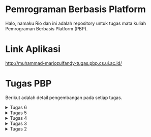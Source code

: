 # Pemrograman Berbasis Platform
Halo, namaku Rio dan ini adalah repository untuk tugas mata kuliah Pemrograman Berbasis Platform (PBP).

# Link Aplikasi
http://muhammad-mariozulfandy-tugas.pbp.cs.ui.ac.id/

# Tugas PBP
Berikut adalah detail pengembangan pada setiap tugas.

<details>
    <summary>
        Tugas 6
    </summary>

Nama      : Muhammad Mariozulfandy

NPM       : 2206041404

Kelas     : PBP C

Aplikasi  : Book List

### 1. Jelaskan perbedaan antara asynchronous programming dengan synchronous programming!
= Synchronous Programming adalah kode dieksekusi secara berurutan. Artinya, satu operasi harus selesai sebelum operasi berikutnya dimulai. Jika ada operasi yang membutuhkan waktu lama untuk menyelesaikan seluruh program akan menunggu sampai operasi tersebut selesai.

Asynchronous Programming adalah operasi yang membutuhkan waktu lama untuk menyelesaikan dapat dijalankan secara paralel dengan operasi lain. kode tidak perlu menunggu operasi tersebut selesai sebelum melanjutkan ke operasi berikutnya. Sebaliknya, kita dapat menjalankan operasi tersebut, melanjutkan ke tugas berikutnya, dan kemudian kembali ke operasi tersebut ketika sudah selesai.

### 2. Dalam penerapan JavaScript dan AJAX, terdapat penerapan paradigma event-driven programming. Jelaskan maksud dari paradigma tersebut dan sebutkan salah satu contoh penerapannya pada tugas ini!
= Event-Driven Programming adalah paradigma pemrograman di mana alur program ditentukan oleh peristiwa seperti input pengguna, sensor output, atau pesan dari program lain. Biasanya dipicu oleh aksi pengguna seperti klik mouse, ketukan keyboard, atau interaksi lainnya dengan antarmuka pengguna. Contohnya adalah menambahkan item melalui modal, dengan kita menekan tombol add item pada modal. Berikut contohnya pada tugas ini:
```js
function addItem() {
        fetch("{% url 'main:add_item_ajax' %}", {
            method: "POST",
            body: new FormData(document.querySelector('#form'))
        }).then(refreshItems)

        document.getElementById("form").reset()
        return false
    }
    document.getElementById("button_add").onclick = addItem
```

### 3. Jelaskan penerapan asynchronous programming pada AJAX!
= Asynchronous JavaScript dan XML (AJAX) adalah teknik yang digunakan dalam pengembangan web untuk membuat aplikasi web yang interaktif. Dengan AJAX, aplikasi web dapat mengirim dan menerima data dari server secara asynchronous tanpa mengganggu perilaku halaman itu sendiri. Berarti halaman web tidak perlu dimuat ulang setiap kali data dikirim atau diterima dari server yang membuat aplikasi web lebih responsif dan user-friendly.

### 4. Pada PBP kali ini, penerapan AJAX dilakukan dengan menggunakan Fetch API daripada library jQuery. Bandingkanlah kedua teknologi tersebut dan tuliskan pendapat kamu teknologi manakah yang lebih baik untuk digunakan!
= 
Ukuran: jQuery adalah library yang cukup besar dan jika Anda hanya menggunakan AJAX, mungkin sebagian besar kode jQuery tidak digunakan. Di sisi lain, Fetch API adalah fitur bawaan dari JavaScript modern dan tidak memerlukan library tambahan.

Kemudahan Penggunaan: jQuery menyediakan metode .ajax() yang sangat kuat dan fleksibel, yang dapat disesuaikan dengan berbagai kebutuhan. Di sisi lain, Fetch API memiliki sintaks yang lebih modern dan ringkas.

Penggunaan Promise: Fetch API menggunakan Promise secara native, yang membuat penanganan asynchronous lebih mudah dan kode lebih mudah dibaca. Di sisi lain, meskipun jQuery memiliki metode .promise() dan bisa bekerja dengan Promise, metode .ajax() secara default menggunakan callback.

Jadi, menurut saya Fetch API lebih baik karena menggunakan sintaks yang lebih modern dan mudah dibaca. Ini juga menggunakan Promise, yang membuat penanganan operasi asynchronous menjadi lebih mudah dan kode lebih rapi.

### 5. Jelaskan bagaimana cara kamu mengimplementasikan checklist di atas secara step-by-step (bukan hanya sekadar mengikuti tutorial)!
**a. AJAX GET**

- Mengosongkan card-card item dan menambahkan id:
```html
<div class="container mt-5">
    <div class="row" id="item_card"></div>
</div>
```
Membuat fungsi GET:
```py
def get_item_json(request):
    items = Item.objects.filter(user=request.user)
    return HttpResponse(serializers.serialize('json', items))
```
- Menambahkan path ```urlspattern``` pada ```urls.py```:
```py
path('get-item/', get_item_json, name='get_item_json'),
```
- Menambahkan tag ```<script></script>``` pada ```main.html``` untuk menggunakan AJAX pada halaman dan membuat fungsi get untuk mengambil data Item:
```js
async function getItems() {
    return fetch("{% url 'main:get_item_json' %}").then((res) => res.json())
}
```
- Menambahkan fungsi ```refreshItems``` pada script yang berfungsi untuk mengupdate item setiap kali item bertambah dan juga mengatur item agar dapat masuk kedalam web dalam bentuk card:
```js
async function refreshItems() {
        document.getElementById("item_card").innerHTML = ""
        const items = await getItems()
        let htmlString = ``
        items.forEach((item, index, array) => {
            var isLastItem = index === array.length - 1 ? 'latest-item-header' : '';
            htmlString += `\n
                                <div class="col-lg-4 mb-3">
                                    <div class="card">
                                        <div class="card-header ${isLastItem}">
                                            <h5 class="card-title">${item.fields.name}</h5>
                                        </div>
                                        <div class="card-body">
                                            <p class="card-text">Amount: ${item.fields.amount}</p>
                                            <p class="card-text">Description: ${item.fields.description}</p>
                                            <p class="card-text">Date Added: ${item.fields.date_added}</p>
                                        </div>
                                    </div>
                                </div>
                            ` 
        })       
        document.getElementById("item_card").innerHTML = htmlString
    }
```
- Memanggil fungsi ```refreshItems``` setiap kali masuk ke halaman ```main.html``` dengan menambahkan pada script:
```refreshItems()```

**b. AJAX POST**

- Membuat modal pada halaman ```main.html```:
```html
<div class="modal fade" id="exampleModal" tabindex="-1" aria-labelledby="exampleModalLabel" aria-hidden="true">
    <div class="modal-dialog">
        <div class="modal-content">
            <div class="modal-header">
                <h1 class="modal-title fs-5" id="exampleModalLabel">Add New Item</h1>
                <button type="button" class="btn-close" data-bs-dismiss="modal" aria-label="Close"></button>
            </div>
            <div class="modal-body">
                <form id="form" onsubmit="return false;">
                    {% csrf_token %}
                    <div class="mb-3">
                        <label for="name" class="col-form-label">Name:</label>
                        <input type="text" class="form-control" id="name" name="name"></input>
                    </div>
                    <div class="mb-3">
                        <label for="amount" class="col-form-label">Amount:</label>
                        <input type="number" class="form-control" id="amount" name="amount"></input>
                    </div>
                    <div class="mb-3">
                        <label for="description" class="col-form-label">Description:</label>
                        <textarea class="form-control" id="description" name="description"></textarea>
                    </div>
                </form>
            </div>
            <div class="modal-footer">
                <button type="button" class="btn btn-secondary" data-bs-dismiss="modal">Close</button>
                <button type="button" class="btn btn-primary" id="button_add" data-bs-dismiss="modal">Add Item</button>
            </div>
        </div>
    </div>
</div>
```
- Menambahkan button pada ```main.html``` untuk menampilkan modal:
```html
<button type="button" class="btn btn-primary" data-bs-toggle="modal" data-bs-target="#exampleModal">Add Product by AJAX</button>
```
- Membuat fungsi ```add_item_ajax``` pada ```views.py```:
```py
@csrf_exempt
def add_item_ajax(request):
    if request.method == 'POST':
        name = request.POST.get("name")
        amount = request.POST.get("amount")
        description = request.POST.get("description")
        user = request.user

        new_item = Item(name=name, amount=amount, description=description, user=user)
        new_item.save()

        return HttpResponse(b"CREATED", status=201)

    return HttpResponseNotFound()
```
- Menambahkan path fungsi ```add_item_ajax``` pada urlspattern ```urls.py```:
```py
path('create-ajax/', add_item_ajax, name='add_item_ajax')
```
- Membuat fungsi ```addItem``` pada script untuk menghubungkan ke fungsi ```add_item_ajax``` dengan form modal:
```js
function addItem() {
        fetch("{% url 'main:add_item_ajax' %}", {
            method: "POST",
            body: new FormData(document.querySelector('#form'))
        }).then(refreshItems)

        document.getElementById("form").reset()
        return false
}
```
- Memanggil fungsi ```addItem``` saat button untuk menambahkan item pada modal diklik:
```js
document.getElementById("button_add").onclick = addItem
```
**c. Melakukan perintah collectstatic**

Menjalankan command ```python manage.py collectstatic``` pada env untuk mengumpulkan file static dari setiap aplikasi dalam suatu folder yang dapat dengan mudah disajikan pada produksi.
</details>

<details>
    <summary>
        Tugas 5
    </summary>

Nama      : Muhammad Mariozulfandy

NPM       : 2206041404

Kelas     : PBP C

Aplikasi  : Book List

### 1. Jelaskan manfaat dari setiap element selector dan kapan waktu yang tepat untuk menggunakannya!

= Elemen Selector dalam CSS adalah metode pemilihan elemen berdasarkan nama elemen dalam dokumen HTML, seperti ```<p>```, ```<h1>```, atau ```<div>```. Manfaat utama dari penggunaan element selector adalah kemampuannya untuk menerapkan gaya secara konsisten pada semua elemen dengan nama yang sama di seluruh halaman web. Hal ini berguna ketika kita ingin mengaplikasikan gaya dasar ke seluruh elemen dengan nama yang sama tanpa perlu menambahkan kelas atau ID tambahan. Element selector sebaiknya digunakan ketika konsistensi tampilan elemen-elemen tersebut adalah prioritas utama dalam desain halaman web.

### 2. Jelaskan HTML5 Tag yang kamu ketahui!

= HTML5 adalah versi terbaru dari bahasa markup HTML yang menawarkan tag-tag baru untuk menggambarkan struktur dan makna dari konten dalam dokumen HTML. Beberapa tag HTML5 yang umum digunakan antara lain:

- ```<header>```: Digunakan untuk bagian kepala dokumen atau bagian dari sebuah situs web.
- ```<nav>```: Untuk menyusun menu navigasi.
- ```<section>```: Mengelompokkan konten yang terkait dalam sebuah bagian.
- ```<article>```: Menandai konten yang dapat berdiri sendiri, seperti posting blog atau berita.
- ```<footer>```: Bagian bawah dari dokumen atau elemen tertentu.
- ```<video>```: Digunakan untuk menampilkan video. Tag-tag ini membantu meningkatkan struktur dan semantik dalam dokumen HTML.

### 3. Jelaskan perbedaan antara margin dan padding!

= Margin dan padding adalah dua properti CSS yang digunakan untuk mengatur ruang di sekitar elemen. Margin mengatur ruang di luar elemen dan mempengaruhi jarak antara elemen dengan elemen lainnya. Di sisi lain, padding mengatur ruang di dalam elemen dan mempengaruhi jarak antara konten elemen dan batas elemen tersebut. Ini berarti bahwa margin mempengaruhi ruang antara elemen dan elemen lain di sekitarnya, sedangkan padding mempengaruhi ruang antara konten elemen dan batas elemen itu sendiri.

### 4. Jelaskan perbedaan antara framework CSS Tailwind dan Bootstrap! Kapan sebaiknya kita menggunakan Bootstrap daripada Tailwind, dan sebaliknya?

= Bootstrap dan Tailwind CSS adalah dua alat yang berbeda untuk membangun tampilan situs web. Bootstrap menyediakan berbagai komponen yang sudah didesain dan siap pakai, sehingga memungkinkan kita membuat situs dengan cepat tanpa harus membuat banyak kode CSS kustom. Di sisi lain, Tailwind CSS memberikan banyak utilitas CSS yang lebih dasar yang memungkinkan kita membuat tampilan yang lebih unik sesuai kebutuhan. Ketika kita perlu membuat situs dengan cepat menggunakan komponen siap pakai, Bootstrap bisa menjadi pilihan yang baik. Sementara itu, jika kita ingin lebih banyak kontrol dan kreativitas dalam desain tampilan, Tailwind bisa lebih cocok. Pilihannya tergantung pada kebutuhan proyek masing-masing.

### 5. Jelaskan bagaimana cara kamu mengimplementasikan checklist di atas secara step-by-step (bukan hanya sekadar mengikuti tutorial)!

= **a. Kustomisasi halaman login, register, dan tambah inventori semenarik mungkin.**

- Didalam ```base.html```, tambahkan tag ```<meta name="viewport">``` agar halaman web dapat menyesuaikan ukuran dan perilaku perangkat mobile.
```html
<head>
    {% block meta %}
        <meta charset="UTF-8" />
        <meta name="viewport" content="width=device-width, initial-scale=1">
    {% endblock meta %}
</head>
```

- Menambahkan Bootstrap CSS, JS, dan jQuery.
```html
<head>
    ...
    {% endblock meta %}
    <link rel="stylesheet" href="https://stackpath.bootstrapcdn.com/bootstrap/4.5.2/css/bootstrap.min.css">
    <script src="https://code.jquery.com/jquery-3.5.1.slim.min.js"></script>
    <script src="https://cdn.jsdelivr.net/npm/@popperjs/core@2.11.6/dist/umd/popper.min.js"></script>
    <script src="https://stackpath.bootstrapcdn.com/bootstrap/4.5.2/js/bootstrap.min.js"></script>
</head>
```

- Kustomisasi halaman login ```login.html```, register ```register.html```, dan penambahan item ```create_item.html``` dengan penggunaan warna dan card.

login:
```html
{% extends 'base.html' %}

{% block meta %}
    <title>Login</title>
{% endblock meta %}

{% block content %}
<div class="container mt-5">
    <div class="row justify-content-center">
        <div class="col-md-6">
            <div class="card">
                <div class="card-header bg-primary text-white">Login</div>
                <div class="card-body">
                    <form method="POST" action="">
                        {% csrf_token %}
                        <div class="form-group">
                            <label for="username">Username:</label>
                            <input type="text" name="username" id="username" placeholder="Username" class="form-control">
                        </div>
                        <div class="form-group">
                            <label for="password">Password:</label>
                            <input type="password" name="password" id="password" placeholder="Password" class="form-control">
                        </div>
                        <div class="form-group">
                            <button class="btn btn-primary btn-block" type="submit">Login</button>
                        </div>
                    </form>
                    {% if messages %}
                        <div class="alert alert-danger">
                            <ul>
                                {% for message in messages %}
                                    <li>{{ message }}</li>
                                {% endfor %}
                            </ul>
                        </div>
                    {% endif %}
                    <p class="text-center">Don't have an account yet? <a href="{% url 'main:register' %}">Register Now</a></p>
                </div>
            </div>
        </div>
    </div>
</div>
{% endblock content %}
```
register:
```html
{% extends 'base.html' %}

{% block meta %}
    <title>Register</title>
{% endblock meta %}

{% block content %}
<div class="container mt-5">
    <div class="row justify-content-center">
        <div class="col-md-8"> <!-- Increase the column size to 8 -->
            <div class="card">
                <div class="card-header bg-primary text-white">
                    Register
                </div>
                <div class="card-body">
                    <form method="POST">
                        {% csrf_token %}
                        
                        <div class="form-group">
                            {{ form.as_p }}
                        </div>
                        
                        <div class="form-group text-center">
                            <button class="btn btn-primary btn-block" type="submit" name="submit">
                                Daftar
                            </button>
                        </div>
                    </form>
                    
                    {% if messages %}
                    <div class="alert alert-danger">
                        <ul>
                            {% for message in messages %}
                            <li>{{ message }}</li>
                            {% endfor %}
                        </ul>
                    </div>
                    {% endif %}
                </div>
            </div>
        </div>
    </div>
</div>
{% endblock content %}
```

create_item:
```html
{% extends 'base.html' %} 

{% block content %}
<div class="container mt-5">
    <div class="row justify-content-center">
        <div class="col-md-6">
            <div class="card">
                <div class="card-header bg-primary text-white">Add New Item</div>
                <div class="card-body">
                    <form method="POST">
                        {% csrf_token %}
                        <div class="form-group">
                            {{ form.as_p }}
                        </div>
                        <div class="form-group">
                            <button class="btn btn-primary btn-block" type="submit">Add Item</button>
                        </div>
                    </form>
                </div>
            </div>
        </div>
    </div>
</div>
{% endblock %}
```
**b. Kustomisasi halaman daftar inventori menjadi lebih berwarna maupun menggunakan approach lain seperti menggunakan Card.**

- Melakukan kustomisasi halaman daftar item ```main.html``` menjadi lebih berwarna dan menggunakan approach Card agar mirip dengan halaman login, register, dan create_item. Selain halamannya, daftar item yang awalnya tabel juga diubah menjadi bentuk card.

```html
{% extends 'base.html' %}

{% block content %}
    <div class="container mt-5">
        <div class="row">
            <div class="col-lg-20">
                <div class="card w-100">
                    <div class="card-header bg-primary text-white">
                        <h2 class="mb-0">Book List</h2>
                    </div>
                    <div class="card-body">
                        <div class="user-info">
                            <h5>Username:</h5>
                            <p>{{ Username }}</p>

                            <h5>Nama:</h5>
                            <p>{{ Nama }}</p>

                            <h5>Kelas:</h5>
                            <p>{{ Kelas }}</p>

                            <h5>Nama Aplikasi:</h5>
                            <p>{{ Aplikasi }}</p>
                        </div>

                        <hr>

                        <div class="item-count">
                            <h5 class="text-info">Kamu menyimpan {{ jumlah_items }} item pada aplikasi ini.</h5>
                        </div>

                        <hr>

                        <div class="container mt-5">
                            <div class="row">
                                {% for item in items %}
                                <div class="col-lg-4 mb-3">
                                    <div class="card">
                                        <div class="card-header {% if forloop.last %}latest-item-header{% endif %}">
                                            <h5 class="card-title">{{ item.name }}</h5>
                                        </div>
                                        <div class="card-body">
                                            <p class="card-text">Amount: {{ item.amount }}</p>
                                            <p class="card-text">Description: {{ item.description }}</p>
                                            <p class="card-text">Date Added: {{ item.date_added }}</p>
                                        </div>
                                    </div>
                                </div>
                                {% endfor %}
                            </div>
                        </div>

                        <hr>

                        <h5 class="text-success">Sesi terakhir login: {{ last_login }}</h5>

                        <hr>

                        <div class="button-container">
                            <a href="{% url 'main:create_item' %}" class="btn btn-success">
                                <i class="fas fa-plus"></i> Add New Item
                            </a>

                            <a href="{% url 'main:logout' %}" class="btn btn-danger">
                                <i class="fas fa-sign-out-alt"></i> Logout
                            </a>
                        </div>
                    </div>
                </div>
            </div>
        </div>
    </div>
{% endblock content %}
```

**Bonus. Memberikan warna yang berbeda (teks atau background) pada baris terakhir dari item pada inventori anda menggunakan CSS.**

- Membuat directory ```static/css``` dan membuat file ```styles.css``` pada root directory.
```
book_list/
├── book_list/
├── main/
├── static/
│   └── css/
│       └── styles.css  <-- File CSS
└── ...
```

- Membuat css class pada ```styles.css``` untuk menentukan style card item.
```css
.card {
    border: 1px solid #ccc;
    border-radius: 5px;
}

.card-header {
    background-color: #f0f0f0;
    font-weight: bold;
    text-align: center;
}

.card-title {
    margin-bottom: 0;
}

.latest-item-header {
    background-color: #3399ff;
    font-weight: bold;
}
```

- Menambahkan link ke ```styles.css``` yang telah dibuat pada template ```base.html```.
```html
<head>
    ...
    <link rel="stylesheet" type="text/css" href="{% static 'css/styles.css' %}">
</head>
```

- Menambahkan konfigurasi pengaturan projek pada ```settings.py```.
```python
# Static files (CSS, JavaScript, Images)
# https://docs.djangoproject.com/en/4.2/howto/static-files/
STATIC_URL = 'static/'
STATICFILES_DIRS = [BASE_DIR / 'static']
```

- Menjalankan ```python manage.py collectstatic``` untuk mengumpulkan semua static files pada satu direktori. Yang siap dideploy ke production server.

- Menambahkan ```<div class="card-header {% if forloop.last %}latest-item-header{% endif %}">``` ke class ```card-header``` pada laman ```main.html``` agar last item yang dilooping mengikuti class ```latest-item-header``` pada ```styles.css```.

</details>

<details>
    <summary>
        Tugas 4
    </summary>

Nama      : Muhammad Mariozulfandy

NPM       : 2206041404

Kelas     : PBP C

Aplikasi  : Book List

### 1. Apa itu Django UserCreationForm, dan jelaskan apa kelebihan dan kekurangannya?

= UserCreationForm adalah formulir bawaan Django yang memudahkan pembuatan formulir pendaftaran pengguna dalam aplikasi web. Dengan formulir ini, pengguna baru dapat mendaftar dengan mudah di situs web Anda tanpa harus menulis kode dari awal. Kelebihan dari UserCreationForm adalah mudah digunakan (cepat menempatkan fitur pendaftaran pengguna aplikasi web tanpa perlu menulis kode form secara manual), validasi otomatis (memastikan pengguna memasukkan informasi yang valid saat mendaftar termasuk pemeriksaan ketersediaan alamat email dan validasi password), terintegrasi dengan fitur autentikasi Django seperti login dan logout, dan dapat dikustomisasi dengan membuat form sendiri yang menurunkan kelas UserCreationForm. Kekurangannya adalah hanya meminta informasi dasar seperti username, password, dan alamat email. Sehingga kurang fleksibel jika membutuhkan informasi tambahan atau langkah-langkah lain dalam pendaftaran. Selain itu, UserCreationForm juga memiliki beberapa pengaturan bawaan yang bisa jadi tidak sesuai dengan kebutuhan aplikasi sehingga perlu diubah agar mendapatkan kontrol yang lebih tinggi.

### 2.  Apa perbedaan antara autentikasi dan otorisasi dalam konteks Django, dan mengapa keduanya penting?

= Authentication (autentikasi) memverifikasi identitas pengguna atau layanan sebelum memberi mereka akses seperti permintaan username dan password, sementara Authorization (otorisasi) menentukan apa yang dapat mereka lakukan setelah mereka memiliki akses seperti perbedaan akses yang dimiliki oleh user dan admin pada suatu website. Contohnya pada aplikasi X (dulunya Twitter) dimana awalnya akan dilakukan autentikasi (permintaan username dan password) agar memperoleh akses akun yang dapat menggunakan berbagai fitur di X. Setelah masuk di X, akan dilakukan otorisasi untuk mengenali apa yang dapat kita lakukan, jika kita adalah user biasa fitur-fitur yang kita bisa gunakan akan berbeda dengan verified user (yang dapat diperoleh dengan membayar ke X). Keduanya penting karena autentikasi and otorisasi adalah dua proses utama keamanan informasi yang digunakan administrasi untuk melindungi sistem dan informasi, dimana autentikasi memverifikasi identitas pengguna sehingga identitas yang mengakses sistem dapat diketahui dan otorisasi menentukan apakah akses yang mereka punya benar sehingga tidak ada kesalahan dalam penggunaan sistem.

### 3. Apa itu cookies dalam konteks aplikasi web, dan bagaimana Django menggunakan cookies untuk mengelola data sesi pengguna?

= Cookies adalah jenis data yang disimpan di sisi klien (biasanya di browser web) saat pengguna berinteraksi dengan situs web. Cookies digunakan untuk menyimpan potongan kecil informasi  yang dapat diakses oleh server web ketika pengguna kembali ke situs web. Mereka digunakan untuk berbagai tujuan, termasuk mengidentifikasi pengguna, menyimpan preferensi, dan melacak perilaku pengguna.

Django menggunakan cookies untuk mengelola data sesi pengguna melalui modul yang disebut sessions (sesi). Django menggunakan cookie untuk mengelola data sesi pengguna dengan cara menghasilkan ID sesi unik untuk setiap pengguna yang disimpan dalam cookie di sisi klien saat pengguna mengakses situs web. Data sesi sebenarnya disimpan di server Django, bukan di cookie itu sendiri. Saat pengguna kembali ke situs web, Django mengidentifikasi pengguna berdasarkan ID sesi yang disimpan dalam cookie, dan kemudian mengambil data sesi yang sesuai dari server. Ini memungkinkan Django untuk menjaga status login pengguna, menyimpan preferensi, dan memberikan pengalaman yang personal kepada pengguna, semuanya dengan aman dan terlindungi dari potensi ancaman keamanan.

### 4. Apakah penggunaan cookies aman secara default dalam pengembangan web, atau apakah ada risiko potensial yang harus diwaspadai?

= Penggunaan cookies dalam pengembangan web bisa menjadi aman atau berisiko tergantung pada bagaimana mereka digunakan. Cookies adalah file kecil yang disimpan di perangkat pengguna saat mengakses situs web, dan mereka digunakan untuk menyimpan informasi seperti login, preferensi, atau keranjang belanja. Namun, ada risiko keamanan jika cookies disalahgunakan oleh penyerang. Misalnya, penyerang bisa mencuri data pribadi atau meretas akun pengguna jika cookies tidak diatur dengan baik. Oleh karena itu, untuk menjaga keamanan, pastikan menggunakan HTTPS, atur waktu kedaluwarsa yang tepat, enkripsi data sensitif, dan selalu ikuti peraturan privasi data yang berlaku.

### 5. Jelaskan bagaimana cara kamu mengimplementasikan checklist di atas secara step-by-step (bukan hanya sekadar mengikuti tutorial)!

= **a. Mengimplementasikan fungsi registrasi, login, dan logout.**

- Membuat masing-masing fungsi untuk menampilkan halaman registrasi ```register```, login ```login_user```, dan logout ```logout_user``` pada ```views.py```.

```python
def register(request):
    form = UserCreationForm()

    if request.method == "POST":
        form = UserCreationForm(request.POST)
        if form.is_valid():
            form.save()
            messages.success(request, 'Your account has been successfully created!')
            return redirect('main:login')
    context = {'form':form}
    return render(request, 'register.html', context)
```
```python
def login_user(request):
    if request.method == 'POST':
        username = request.POST.get('username')
        password = request.POST.get('password')
        user = authenticate(request, username=username, password=password)
        if user is not None:
            login(request, user)
            return redirect('main:show_main')
        else:
            messages.info(request, 'Sorry, incorrect username or password. Please try again.')
    context = {}
    return render(request, 'login.html', context)
```
```python
def logout_user(request):
    logout(request)
    return redirect('main:login')
```

- Membuat/menambahkan berkas html yang akan ditampilkan saat melakukan registrasi, login, logout. Untuk registrasi dan login akan membuat halaman baru yang akan ditampilkan yaitu ```register.html``` dan ```login.html```, sementara logout berupa tombol pada halaman ```main.html``` yang mengarahkan ke urlpatterns yang mengimplementasi fungsi untuk logout.

- Menambahkan urlspatterns pada ```urls.py``` yang mengimplementasikan setiap fungsi pada ```views.py``` yang dibuat agar dapat dijalankan sesuai request yang diterima.

```python
urlpatterns = [
    ...
    path('register/', register, name='register'), 
    path('login/', login_user, name='login'),
    path('logout/', logout_user, name='logout')
]
```
- Merestriksi akses halaman main agar diperlukan login terlebih dahulu. Dilakukan dengan menambahkan ```@login_required(login_url='/login')``` di atas fungsi ```show_main```. Ini sebagai bentuk autentikasi agar halaman main hanya dapat diakses pengguna yang sudah registrasi dan login.

**b. Membuat dua akun pengguna dengan masing-masing tiga dummy data menggunakan model yang telah dibuat pada aplikasi sebelumnya untuk setiap akun di lokal.**

Implementasi:

Saat membuka halaman utama web, akan diperlukan login (autentikasi) sehingga mengarah ke halaman login. Di halaman login dapat menekan tombol ```Register Now``` untuk mengarah ke halaman register. Membuat akun dengan username (riozulfandy), passsword, dan konfirmasi password. Dilakukan hal yang sama untuk akun kedua dengan username (riozulfandy2). Pada masing-masing akun, ditambahakan tiga objek model data (Item) dengan fitur fungsi pembuatan objek pada form yang  yang sudah dibuat sebelumnya. Saat ini, setiap objek Item memiliki empat atribut (nama, jumlah, deskripsi, tanggal ditambahkan). Karena konteks website ini (Book List) adalah list buku, maka atribut objek yang diisi dengan nama, deskripsi, dan jumlah buku. Screenshot halaman main masing-masing akun:

![Alt text](image.png)

![Alt text](image-1.png)

**c. Menghubungkan model Item dengan User.**

- Menambahkan atribut model Item yaitu ```user``` yang berisi objek dari model User (model yang menyimpan informasi semua user yang pada aplikasi). Dalam hal ini digunakan many to one model relationship yang dapat menghubungkan banyak objek Item dengan satu objek User.

```python
class Item(models.Model):
    user = models.ForeignKey(User, on_delete=models.CASCADE)
    ...
```

- Mengubah fungsi ```create_item``` agar  Django tidak langsung menyimpan objek yang telah dibuat dari form langsung ke database untuk dimodifikasi terlebih dahulu. Pada kasus ini, kita akan mengisi atribut user pada objek Item dengan objek User dari nilai ```request.user``` yang sedang terotorisasi untuk menandakan bahwa objek tersebut dimiliki oleh pengguna yang sedang login.

```python
def create_item(request):
 form = ProductForm(request.POST or None)

 if form.is_valid() and request.method == "POST":
     item = form.save(commit=False)
     item.user = request.user
     item.save()
     return HttpResponseRedirect(reverse('main:show_main'))
 ...
```

- Mengubah fungsi ```show_main``` sehingga items yang akan ditampilkan pada halaman main adalah milik user dengan melakukan filtering objek Item sehingga atribut user nya sama dengan user yang sedang login.

```python
def show_main(request):
    items = Item.objects.filter(user=request.user)
    ...
```

- Melakukan ```makemigrations``` dan ```migrate``` karena telah mengubah model. Sehingga database dapat menyesuaikan sesuai struktur model yang baru.

**d. Menampilkan detail informasi pengguna yang sedang logged in seperti username dan menerapkan cookies seperti last login pada halaman utama aplikasi.**

- Mengubah fungsi ```login_user```, dengan membuat cookie yang bernama ```last_login``` untuk melihat kapan terakhir kali pengguna melakukan login yang diset saat pengguna melakukan login.

```python
if user is not None:
    login(request, user)
    response = HttpResponseRedirect(reverse("main:show_main")) 
    response.set_cookie('last_login', str(datetime.datetime.now()))
    return response
```

- Mengubah fungsi ```logout_user``` agar cookie ```last_login``` yang sebelumnya dibuat set saat login dihapus saat logout.

```python
def logout_user(request):
    logout(request)
    response = HttpResponseRedirect(reverse('main:login'))
    response.delete_cookie('last_login')
    return response
```

- Menambahkan konteks pada fungsi ```show_main``` untuk menampilkan username dari user yang sedang login dan cookie ```last_login``` yang sudah dibuat saat user login. Karena menambahkan konteks, juga perlu ditambahkan key dari konteks tersebut pada ```main.html``` untuk ditampilkan.

```python
context = {
        ...
        'Username': request.user.username,
        'last_login': request.COOKIES['last_login'],
        ...
    }
```
```html
...
<h5>Username:</h5>
<p>{{Username}}</p>
...
```
```html
...
<h5>Sesi terakhir login: {{ last_login }}</h5>
...
```

</details>

<details>
    <summary>
        Tugas 3
    </summary>

Nama      : Muhammad Mariozulfandy

NPM       : 2206041404

Kelas     : PBP C

Aplikasi  : Book List

### 1. Apa perbedaan antara form POST dan form GET dalam Django?

= GET digunakan untuk membaca/mengambil data dari server web. GET mengembalikan kode status HTTP 200 (OK) jika data berhasil diambil dari server. Sementara POST digunakan untuk mengirim data (file, data form, dll) ke server. Jika pembuatan berhasil, ia mengembalikan kode status HTTP 201. Berikut beberapa perbedaannya:

POST:

- Nilai variabel tidak ditampilkan di URL

- Lebih aman

- Tidak dibatasi panjang string

- Pengambilan variabel dengan request.POST.get

- Biasanya untuk input data melalui form

- Digunakan untuk mengirim data-data penting seperti password

GET:

- Nilai variabel ditampilkan di URL sehingga user dapat dengan mudah memasukkan nilai variabel baru

- Kurang aman

- Dibatasi panjang string sampai 2047 karakter

- Pengambilan variabel dengan request.POST.get

- Biasanya untuk input data melalui link

- Digunakan untuk mengirim data-data tidak penting

### 2. Apa perbedaan utama antara XML, JSON, dan HTML dalam konteks pengiriman data?

= XML adalah bahasa markup yang sangat fleksibel dan dapat digunakan untuk mendefinisikan struktur data yang kompleks. Ini menggunakan tag yang dapat disesuaikan oleh pengguna untuk mendefinisikan elemen data dan hierarki. JSON adalah format data ringkas yang berbasis teks dan memiliki struktur yang mirip dengan objek JavaScript. Ini terdiri dari pasangan nama-nilai (key-value pairs). HTML adalah bahasa markup yang digunakan untuk membuat halaman web. Ini memiliki struktur yang lebih terbatas dan dirancang untuk menampilkan konten dalam bentuk halaman web. Perbedaan utama diantaranya adalah XML digunakan untuk mendefinisikan struktur data yang kompleks, JSON digunakan untuk pertukaran data dalam format ringkas, sedangkan HTML digunakan untuk membuat halaman web dan menampilkan konten. 

### 3. Mengapa JSON sering digunakan dalam pertukaran data antara aplikasi web modern?

= JSON adalah format data yang ringkas dan mudah dibaca oleh programmer dalam bentuk (key-value pairs). JSON bagian integral dari JavaScript, sehingga memudahkan penggunaannya dalam lingkungan pengembangan web yang berbasis JavaScript. JSON juga mendukung struktur data yang bersarang (nested), yang memungkinkan representasi data yang kompleks dan hierarkis. Selain itu, format data JSON yang ringan dalam hal ukuran. Ini menghasilkan overhead yang lebih rendah dalam pertukaran data antara klien dan server, yang dapat meningkatkan kinerja dan kecepatan dalam aplikasi web.

### 4. Jelaskan bagaimana cara kamu mengimplementasikan checklist di atas secara step-by-step (bukan hanya sekadar mengikuti tutorial)!

= 

**a. Membuat input form untuk menambahkan objek model (item) pada app sebelumnya.**

- Membuat file baru dengan nama forms.py pada aplikasi main untuk membuat struktur form yang dapat menerima data baru.

```python
from django.forms import ModelForm
from main.models import Item

class ItemForm(ModelForm):
    class Meta:
        model = Item
        fields = ["name", "amount", "description"]
```

Item merupakan model yang digunakan untuk form (yang telah dibuat pada Tugas 1). Ketika data dari form disimpan, isi dari form akan disimpan menjadi sebuah objek class Item. Fields berisi field dari model Item yang digunakan untuk form.

- Membuat template HTML baru bernama create_item.html untuk menampilkan form untuk membuat item baru.

```html
{% extends 'base.html' %} 

{% block content %}
<h1>Add New Item</h1>

<form method="POST">
    {% csrf_token %}
    <table>
        {{ form.as_table }}
        <tr>
            <td></td>
            <td>
                <input type="submit" value="Add Item"/>
            </td>
        </tr>
    </table>
</form>

{% endblock %}
```


- Import beberapa package dan membuat fungsi baru dengan nama create_item yang menerima parameter request untuk membuat form yang membuat objek item baru.

```python
from django.http import HttpResponseRedirect
from main.forms import ItemForm
from django.urls import reverse
```
```python
def create_item(request):
    form = ItemForm(request.POST or None)

    if form.is_valid() and request.method == "POST":
        form.save()
        return HttpResponseRedirect(reverse('main:show_main'))
    context = {'form': form}
    return render(request, "create_item.html", context)
```
Melakukan render tampilan template create_item.html kemudian membuat objek ItemForm berdasarkan QueryDict yang diinput user, dilakukan validasi, disimpan, dan redirect ke page main.

- Menambahkan button pada main.html yang mengarah url dari fungsi create_item pada view yang telah dibuat untuk membuat form.
```html
    <a href="{% url 'main:create_item' %}">
        <button>
            Add New Item
        </button>
    </a>
```

- Membuat routing url pada urls.py yang mengarah ke fungsi create_item untuk pembuatan form. Dengan menambahkan ```path('create-item', create_item, name='create_item')``` pada list urlpatterns.

**b. Menambahkan 5 fungsi views untuk melihat objek yang sudah ditambahkan dalam format HTML, XML, JSON, XML by ID, dan JSON by ID.**

- Melihat objek yang sudah ditambahkan dalam format HTML dilakukan dengan memperbarui fungsi show_main dengan menambahkan setiap objek Item yang sudah ditambahkan sebelumnya untuk dirender serta jumlah dari objek Item yang sudah ditambahkan sebelumnya. Karena show_main melakukan render terhadap main.html, main.html juga diperbarui dengan menambahkan tabel yang berisi setiap atribut dari setiap objek Item yang telah dibuat sebelumnya (name, amount, description, date_added) dan jumlah dari objek yang ditambahkan sebelumnya.

```python
def show_main(request):
    items = Item.objects.all()
    jumlah_items = Item.objects.all().count()

    context = {
        'Nama': 'Muhammad Mariozulfandy',
        'Kelas': 'PBP C',
        'Aplikasi': 'Book List',
        'items': items,
        'jumlah_items': jumlah_items
    }

    return render(request, "main.html", context)
```
```html
<h5>Kamu menyimpan {{jumlah_items}} item pada aplikasi ini.</h5>

<table>
    <tr>
        <th>Name</th>
        <th>Amount</th>
        <th>Description</th>
        <th>Date Added</th>
    </tr>

    {% comment %} Berikut cara memperlihatkan data produk di bawah baris ini {% endcomment %}

    {% for item in items %}
        <tr>
            <td>{{item.name}}</td>
            <td>{{item.amount}}</td>
            <td>{{item.description}}</td>
            <td>{{item.date_added}}</td>
        </tr>
    {% endfor %}
</table>
```

- Melihat objek yang sudah ditambahkan dalam format XML, JSON, JSON by ID, dan XML by ID dilakukan dengan memanfaatkan ```django.core.serializers``` untuk transformasi data menjadi format lain seperti XML dan JSON. Untuk XML dan JSON, data yang ditransformasi adalah semua objek pada Item yang telah ditambahkan sebelumnya. Sementara JSON by ID dan XML by ID, data yang ditransformasi adalah data dengan ID yang ditetapkan (dilakukan filtering). Implementasi dilakukan dengan menambahkan fungsi show_xml dan show_json yang menerima parameter request dan show_xml_by_id dan show_json_by_id yang menerima parameter request dan ID.
```python
def show_xml(request):
    data = Item.objects.all()
    return HttpResponse(serializers.serialize("xml", data), content_type="application/xml")
def show_json(request):
    data = Item.objects.all()
    return HttpResponse(serializers.serialize("json", data), content_type="application/json")
def show_xml_by_id(request, id):
    data = Item.objects.filter(pk=id)
    return HttpResponse(serializers.serialize("xml", data), content_type="application/xml")
def show_json_by_id(request, id):
    data = Item.objects.filter(pk=id)
    return HttpResponse(serializers.serialize("json", data), content_type="application/json")
```

**c. Membuat routing URL untuk masing-masing views yang telah ditambahkan pada poin b.**

Ini dilakukan dengan menambahkan path pada list urlpatterns di urls.py untuk masing-masing fungsi views yang telah dibuat.
```python
path('xml/', show_xml, name='show_xml'),
path('json/', show_json, name='show_json'),
path('xml/<int:id>/', show_xml_by_id, name='show_xml_by_id'), #Menambahkan variabel id karena dipakai sebagai parameter
path('json/<int:id>/', show_json_by_id, name='show_json_by_id'), #Menambahkan variabel id karena dipakai sebagai parameter
```

### 5. Mengakses kelima URL di nomor 4c menggunakan Postman, membuat screenshot dari hasil akses URL pada Postman, dan menambahkannya ke dalam README.md.

=

![image](https://github.com/riozulfandy/book_list/assets/119402060/7e89a743-9053-45ec-a97c-9b6ae53ff67e)
![image](https://github.com/riozulfandy/book_list/assets/119402060/1039fcbc-5947-4f04-93eb-b8cae4a2c44b)
![image](https://github.com/riozulfandy/book_list/assets/119402060/333440c8-0c83-4a22-a92f-121c47c4d0be)
![image](https://github.com/riozulfandy/book_list/assets/119402060/81fa8968-480b-4850-9a15-a8b763b3990d)
![image](https://github.com/riozulfandy/book_list/assets/119402060/8a401078-e000-4f14-bfaf-fb73000ce73e)

</details>

<details>
    <summary>
       Tugas 2
    </summary>


Nama      : Muhammad Mariozulfandy

NPM       : 2206041404

Kelas     : PBP C

Aplikasi  : Book List

### 1. Jelaskan bagaimana cara kamu mengimplementasikan checklist di atas secara step-by-step (bukan hanya sekadar mengikuti tutorial)!

= 
- Pertama, membuat direktori baru pada lokal untuk menyimpan proyek Django ini. Didalam direktori tersebut akan dibuat virtual environment untuk mengisolasi proyek Django yang akan dibuat. Kemudian, membuat projek Django bernama book_list pada direktori tersebut serta menginstall dependenciesnya (library, framework, atau package).

- Langkah kedua, membuat aplikasi main pada proyek Django tersebut.

- Langkah ketiga, melakukan routing pada proyek agar dapat menjalankan aplikasi main. Ini dilakukan dengan menambahkan main ke list installed app pada settings.py proyek book_list.

- Langkah keempat, membuat model pada aplikasi main dengan menambahkan kelas Item pada models.py dan memiliki atribut wajib name sebagai nama item dengan tipe CharField, amount sebagai jumlah item dengan tipe IntegerField, dan description sebagai deskripsi item dengan tipe TextField.

- Langkah kelima, membuat sebuah fungsi pada views.py untuk dikembalikan ke dalam template HTML main.html yang menampilkan nama aplikasi, nama, dan kelas. Pada langkah ini, dibuat fungsi show_main untuk melakukan render tampilan main.html pada request http yang diminta sesuai dengan dictionary context yang dibuat untuk ditampilkan pada views.py. Kemudian, template main.html akan dibuat dengan memasukkan key dari dictionary context pada views.py untuk menampilkan valuesnya.

- Langkah keenam, membuat sebuah routing pada urls.py aplikasi main untuk memetakan fungsi yang telah dibuat pada views.py. Akan ditambahkan path kosong untuk langsung memanggil fungsi yang telah dibuat di views.py yaitu fungsi untuk menampilkan template main.html.

- Langkah ketujuh, menambahkan urls yang dibuat pada aplikasi main pada proyek utama book_list dengan menambahkan path main/ pada urls.py proyek book list.

- Langkah kedelapan, melakukan deployment ke Adaptable terhadap aplikasi yang sudah dibuat. Hal ini dilakukan dengan membuat repository pada github kemudian melakukan inisialisasi git pada direktori book_list yang pertama dibuat untuk membuat repository lokal dan menambahkan remote untuk menghubungkan repository lokal dan github. Kemudian, melakukan push pada repository github agar berisi proyek yang sudah dibuat. Setelah repository github berisi proyek book_list, menambahkan aplikasi baru pada Adaptable dan melakukan deployment berdasarkan repository yang sudah dibuat.

- Langkah kesembilan, membuat sebuah README.md yang berisi tautan menuju aplikasi Adaptable yang sudah di-deploy, serta menjawab beberapa pertanyaan.

### 2. Buatlah bagan yang berisi request client ke web aplikasi berbasis Django beserta responnya dan jelaskan pada bagan tersebut kaitan antara urls.py, views.py, models.py, dan berkas html!

=![image](https://github.com/riozulfandy/book_list/assets/119402060/8ef346ab-3cf5-46e1-87a6-66520fbbb33a)


### 3. Jelaskan mengapa kita menggunakan virtual environment? Apakah kita tetap dapat membuat aplikasi web berbasis Django tanpa menggunakan virtual environment?

= Alasan kita membutuhkan virtual enviroment adalah karena dengan virtual enviroment yang kita buat pada setiap proyek, proyek tersebut dapat kita isolasikan sehingga memiliki dependencies (library, framework, atau package) yang mereka butuhkan sesuai versinya masing-masing. Kita hanya memfokuskan satu proyek pada virtual enviroment yang kita buat sehingga dapat lebih rapih dalam manajemen dependencies proyek. Kita tetap dapat membuat aplikasi web berbasis Django tanpa menggunakan virtual environment, namun kita sulit menerapkan dependencies yang kita inginkan pada aplikasi ini jika kita memiliki proyek lain pada lokal yang memiliki dependencies yang berbeda.

### 4. Jelaskan apakah itu MVC, MVT, MVVM dan perbedaan dari ketiganya.

=
**MVC (Model, View, Controller):**

- Model adalah komponen utama arsitektur ini dan mengelola data, logika, serta batasan aplikasi lainnya.

- View berkaitan dengan bagaimana data akan ditampilkan kepada pengguna dan menyediakan berbagai komponen representasi data.

- Controller adalah inti dari logika aplikasi yang memanipulasi Model dan merender tampilan dengan bertindak sebagai jembatan antara keduanya.

**MVT (Model, View, Template)**

- Model yang mirip dengan MVC ini bertindak sebagai antarmuka untuk data Anda dan pada dasarnya merupakan struktur logis di balik seluruh aplikasi web yang diwakili oleh database seperti MySql, PostgreSQL.

- View menjalankan logika penggunaan website dan berinteraksi dengan Model serta merender template. Ia menerima permintaan HTTP dan kemudian mengembalikan respons HTTP.

- Template adalah komponen yang membuat MVT berbeda dari MVC. Template bertindak sebagai lapisan presentasi dan pada dasarnya adalah kode HTML yang merender data. Konten dalam file-file ini dapat bersifat statis atau dinamis.

**MVVM (Model Viem ViewModel)**

- Model: Lapisan ini bertanggung jawab atas abstraksi sumber data. Model dan ViewModel bekerja sama untuk mendapatkan dan menyimpan data.

- View: Tujuan dari lapisan ini adalah untuk menginformasikan ViewModel tentang tindakan pengguna. Lapisan ini mengamati ViewModel dan tidak mengandung logika aplikasi apa pun.

- ViewModel: Ini memperlihatkan aliran data yang relevan dengan Tampilan. Selain itu, ini berfungsi sebagai penghubung antara Model dan Tampilan.

Perbedaaan utamanya adalah bagaimana mereka mengatur dan memisahkan tanggung jawab komponen dalam arsitektur aplikasi:

- MVC adalah pola yang banyak digunakan yang dengan jelas memisahkan Model, View, dan Controller. Controller bertindak sebagai jembatan antara Model dan View.

- MVT adalah variasi dari MVC yang digunakan dalam kerangka web Django. Ini menggantikan Controller dengan Template, yang lebih fokus pada logika presentasi data dalam format tampilan HTML.

- MVVM adalah pola yang mendominasi pengembangan aplikasi berbasis data. ViewModel mengambil peran yang lebih kuat dalam mengelola UI dan memastikan bahwa View selalu mencerminkan data yang benar dari Model. Hal ini memungkinkan pemisahan yang kuat antara logika aplikasi (Model), lapisan presentasi (View), dan logika presentasi (ViewModel).

</details>
